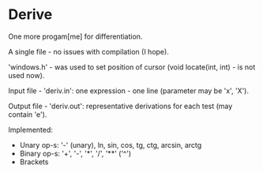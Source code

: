 # Derive
One more progam[me] for differentiation.


A single file - no issues with compilation (I hope).

'windows.h' - was used to set position of cursor (void locate(int, int) - is not used now).

Input file - 'deriv.in': one expression - one line (parameter may be 'x', 'X').

Output file - 'deriv.out': representative derivations for each test (may contain 'e').


Implemented:
 - Unary op-s: '-' (unary), ln, sin, cos, tg, ctg, arcsin, arctg
 - Binary op-s: '+', '-', '*', '/', '**' ('^')
 - Brackets
